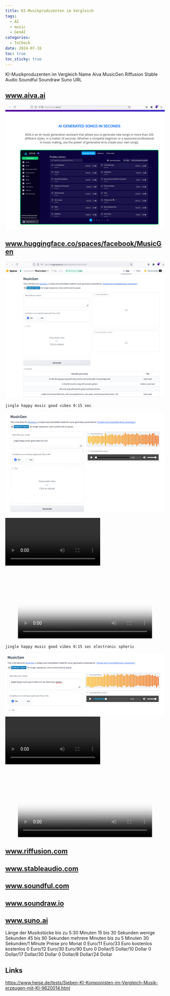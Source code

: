 ```yaml
---
title: KI-Musikproduzenten im Vergleich
tags:
  - AI
  - music
  - GenAI
categories:
  - ToCheck
date: 2024-07-16
toc: true
toc_sticky: true
---
```




KI-Musikproduzenten im Vergleich
Name	Aiva	MusicGen	Riffusion	Stable Audio	Soundful	Soundraw	Suno
URL	
## www.aiva.ai

![](../_asset/2024-02-24-kiMusik_image_1.png)

## www.huggingface.co/spaces/facebook/MusicGen	

![](../_asset/2024-02-24-kiMusik_image_2.png)

```
jingle happy music good vibes 0:15 sec
```



![](../_asset/2024-02-24-kiMusik_image_3.png)

![](../_asset/2024-02-24-kiMusik_video_1.mp4)


<figure class="video_container">
  <video width="100%"  controls="true" allowfullscreen="true" autoplay poster="../_asset/2024-02-24-kiMusik_image_3.png">
    <source src="../_asset/2024-02-24-kiMusik_video_1.mp4" type="video/mp4">
  </video>
</figure>

```
jingle happy music good vibes 0:15 sec electronic spheric 
```

![](../_asset/2024-02-24-kiMusik_image_4.png)
![](../_asset/2024-02-24-kiMusik_video_2.mp4)

<figure class="video_container">
  <video id="myVideo" width="100%"  controls="true" allowfullscreen="true" autoplay poster="../_asset/2024-02-24-kiMusik_video_2.mp4">
    <source src="../_asset/2024-02-24-kiMusik_video_2.mp4" type="video/mp4">
  </video>
</figure>

## www.riffusion.com	

## www.stableaudio.com	
## www.soundful.com	

## www.soundraw.io	

## www.suno.ai

Länge der Musikstücke	bis zu 5:30 Minuten	15 bis 30 Sekunden	wenige Sekunden	45 bis 90 Sekunden	mehrere Minuten	bis zu 5 Minuten 	30 Sekunden/1 Minute
Preise pro Monat	0 Euro/11 Euro/33 Euro	kostenlos	kostenlos	0 Euro/12 Euro/30 Euro/90 Euro	0 Dollar/5 Dollar/10 Dollar	0 Dollar/17 Dollar/30 Dollar	0 Dollar/8 Dollar/24 Dollar


## Links

<https://www.heise.de/tests/Sieben-KI-Komponisten-im-Vergleich-Musik-erzeugen-mit-KI-9620014.html>
